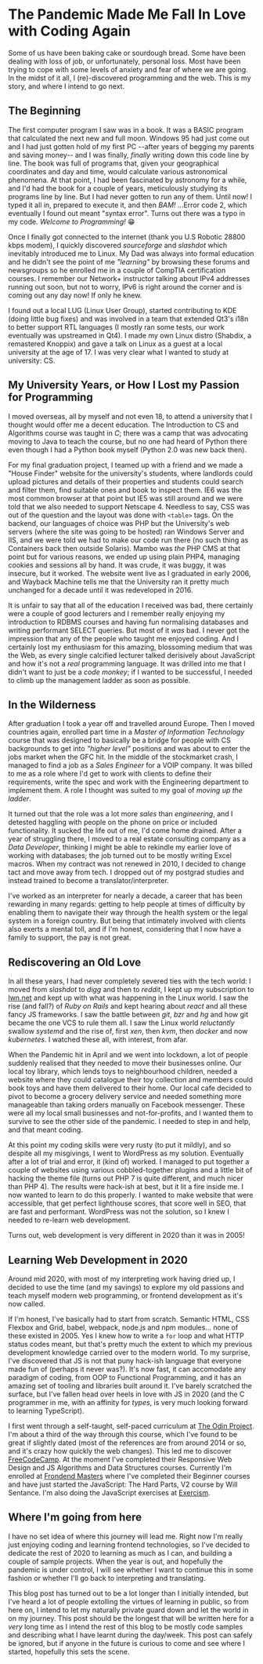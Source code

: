 # The Pandemic Made Me Fall In Love with Coding Again

Some of us have been baking cake or sourdough bread. Some have been dealing with loss of job, or unfortunately, personal loss. Most have been trying to cope with some levels of anxiety and fear of where we are going. In the midst of it all, I (re)-discovered programming and the web. This is my story, and where I intend to go next.

## The Beginning

The first computer program I saw was in a book. It was a BASIC program that calculated the next new and full moon. Windows 95 had just come out and I had just gotten hold of my first PC --after years of begging my parents and saving money-- and I was finally, _finally_ writing down this code line by line. The book was full of programs that, given your geographical coordinates and day and time, would calculate various astronomical phenomena. At that point, I had been fascinated by astronomy for a while, and I'd had the book for a couple of years, meticulously studying its programs line by line. But I had never gotten to run any of them. Until now! I typed it all in, prepared to execute it, and then _BAM!_ ...Error code 2, which eventually I found out meant "syntax error". Turns out there was a typo in my code. _Welcome to Programming!_ 😁

Once I finally got connected to the internet (thank you U.S Robotic 28800 kbps modem), I quickly discovered _sourceforge_ and _slashdot_ which inevitably introduced me to Linux. My Dad was always into formal education and he didn't see the point of me _"learning"_ by browsing these forums and newsgroups so he enrolled me in a couple of CompTIA certification courses. I remember our Network+ instructor talking about IPv4 addresses running out soon, but not to worry, IPv6 is right around the corner and is coming out any day now! If only he knew.

I found out a local LUG (Linux User Group), started contributing to KDE (doing little bug fixes) and was involved in a team that extended Qt3's i18n to better support RTL languages (I mostly ran some tests, our work eventually was upstreamed in Qt4). I made my own Linux distro (Shabdix, a remastered Knoppix) and gave a talk on Linux as a guest at a local university at the age of 17. I was very clear what I wanted to study at university: CS.

## My University Years, or How I Lost my Passion for Programming

I moved overseas, all by myself and not even 18, to attend a university that I thought would offer me a decent education. The Introduction to CS and Algorithms course was taught in _C_; there was a camp that was advocating moving to Java to teach the course, but no one had heard of Python there even though I had a Python book myself (Python 2.0 was new back then).

For my final graduation project, I teamed up with a friend and we made a "House Finder" website for the university's students, where landlords could upload pictures and details of their properties and students could search and filter them, find suitable ones and book to inspect them. IE6 was the most common browser at that point but IE5 was still around and we were told that we also needed to support Netscape 4. Needless to say, CSS was out of the question and the layout was done with `<table>` tags. On the backend, our languages of choice was PHP but the University's web servers (where the site was going to be hosted) ran Windows Server and IIS, and we were told we had to make our code run there (no such thing as Containers back then outside Solaris). Mambo was _the_ PHP CMS at that point but for various reasons, we ended up using plain PHP4, managing cookies and sessions all by hand. It was crude, it was buggy, it was insecure, but it worked. The website went live as I graduated in early 2006, and Wayback Machine tells me that the University ran it pretty much unchanged for a decade until it was redeveloped in 2016.

It is unfair to say that all of the education I received was bad, there certainly were a couple of good lecturers and I remember really enjoying my introduction to RDBMS courses and having fun normalising databases and writing performant SELECT queries. But most of it _was_ bad. I never got the impression that any of the people who taught me enjoyed coding. And I certainly lost my enthusiasm for this amazing, blossoming medium that was the Web, as every single calcified lecturer talked derisively about JavaScript and how it's not a _real_ programming language. It was drilled into me that I didn't want to just be a _code monkey_; if I wanted to be successful, I needed to climb up the management ladder as soon as possible.

## In the Wilderness

After graduation I took a year off and travelled around Europe. Then I moved countries again, enrolled part time in a _Master of Information Technology_ course that was designed to basically be a bridge for people with CS backgrounds to get into _"higher level"_ positions and was about to enter the jobs market when the GFC hit. In the middle of the stockmarket crash, I managed to find a job as a _Sales Engineer_ for a VOIP company. It was billed to me as a role where I'd get to work with clients to define their requirements, write the spec and work with the Engineering department to implement them. A role I thought was suited to my goal of _moving up the ladder_.

It turned out that the role was a lot more _sales_ than _engineering_, and I detested haggling with people on the phone on price or included functionality. It sucked the life out of me, I'd come home drained. After a year of struggling there, I moved to a real estate consulting company as a _Data Developer_, thinking I might be able to rekindle my earlier love of working with databases; the job turned out to be mostly writing Excel macros. When my contract was not renewed in 2010, I decided to change tact and move away from tech. I dropped out of my postgrad studies and instead trained to become a translator/interpreter.

I've worked as an interpreter for nearly a decade, a career that has been rewarding in many regards: getting to help people at times of difficulty by enabling them to navigate their way through the health system or the legal system in a foreign country. But being that intimately involved with clients also exerts a mental toll, and if I'm honest, considering that I now have a family to support, the pay is not great.

## Rediscovering an Old Love

In all these years, I had never completely severed ties with the tech world: I moved from _slashdot_ to _digg_ and then to _reddit_, I kept up my subscription to [lwn.net](https://lwn.net) and kept up with what was happening in the Linux world. I saw the rise (and fall?) of _Ruby on Rails_ and kept hearing about _react_ and all these fancy JS frameworks. I saw the battle between _git_, _bzr_ and _hg_ and how git became the one VCS to rule them all. I saw the Linux world _reluctantly_ swallow _systemd_ and the rise of, first _xen_, then _kvm_, then _docker_ and now _kubernetes_. I watched these all, with interest, from afar.

When the Pandemic hit in April and we went into lockdown, a lot of people suddenly realised that they needed to move their businesses online. Our local toy library, which lends toys to neighbourhood children, needed a website where they could catalogue their toy collection and members could book toys and have them delivered to their home. Our local cafe decided to pivot to become a grocery delivery service and needed something more manageable than taking orders manually on Facebook messenger. These were all my local small businesses and not-for-profits, and I wanted them to survive to see the other side of the pandemic. I needed to step in and help, and that meant coding.

At this point my coding skills were very rusty (to put it mildly), and so despite all my misgivings, I went to WordPress as my solution. Eventually after a lot of trial and error, it (kind of) worked. I managed to put together a couple of websites using various cobbled-together plugins and a little bit of hacking the theme file (turns out PHP 7 is quite different, and much nicer than PHP 4). The results were hack-ish at best, but it lit a fire inside me. I now wanted to learn to do this properly. I wanted to make website that were accessible, that get perfect lighthouse scores, that score well in SEO, that are fast and performant. WordPress was not the solution, so I knew I needed to re-learn web development.

Turns out, web development is very different in 2020 than it was in 2005!

## Learning Web Development in 2020

Around mid 2020, with most of my interpreting work having dried up, I decided to use the time (and my savings) to explore my old passions and teach myself modern web programming, or frontend development as it's now called.

If I'm honest, I've basically had to start from scratch. Semantic HTML, CSS Flexbox and Grid, babel, webpack, node.js and npm modules... none of these existed in 2005. Yes I knew how to write a `for` loop and what HTTP status codes meant, but that's pretty much the extent to which my previous development knowledge carried over to the modern world. To my surprise, I've discovered that JS is not that puny hack-ish language that everyone made fun of (perhaps it never was?). It's now fast, it can accomodate any paradigm of coding, from OOP to Functional Programming, and it has an amazing set of tooling and libraries built around it. I've barely scratched the surface, but I've fallen head over heels in love with JS in 2020 (and the C programmer in me, with an affinity for _types_, is very much looking forward to learning TypeScript).

I first went through a self-taught, self-paced curriculum at [The Odin Project](https://www.theodinproject.com). I'm about a third of the way through this course, which I've found to be great if slightly dated (most of the references are from around 2014 or so, and it's crazy how quickly the web changes). This led me to discover [FreeCodeCamp](https://www.freecodecamp.org). At the moment I've completed their Responsive Web Design and JS Algorithms and Data Structures courses. Currently I'm enrolled at [Frondend Masters](https://frontendmasters.com) where I've completed their Beginner courses and have just started the JavaScript: The Hard Parts, V2 course by Will Sentance. I'm also doing the JavaScript exercises at [Exercism](https://exercism.io).

## Where I'm going from here

I have no set idea of where this journey will lead me. Right now I'm really just enjoying coding and learning frontend technologies, so I've decided to dedicate the rest of 2020 to learning as much as I can, and building a couple of sample projects. When the year is out, and hopefully the pandemic is under control, I will see whether I want to continue this in some fashion or whether I'll go back to interpreting and translating.

This blog post has turned out to be a lot longer than I initially intended, but I've heard a lot of people extolling the virtues of learning in public, so from here on, I intend to let my naturally private guard down and let the world in on my journey. This post should be the longest that will be written here for a _very_ long time as I intend the rest of this blog to be mostly code samples and describing what I have learnt during the day/week. This post can safely be ignored, but if anyone in the future is curious to come and see where I started, hopefully this sets the scene.
